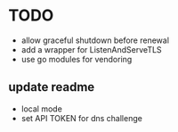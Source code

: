 # TODO

- allow graceful shutdown before renewal
- add a wrapper for ListenAndServeTLS
- use go modules for vendoring

## update readme

- local mode
- set API TOKEN for dns challenge

